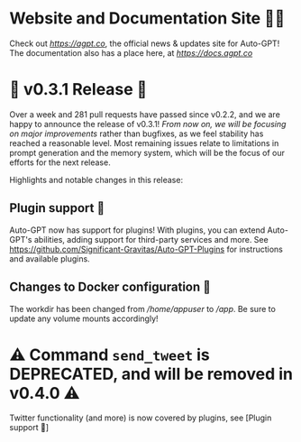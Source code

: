 # Website and Documentation Site 📰📖
Check out *https://agpt.co*, the official news & updates site for Auto-GPT!
The documentation also has a place here, at *https://docs.agpt.co*

# 🚀 v0.3.1 Release 🚀
Over a week and 281 pull requests have passed since v0.2.2, and we are happy to announce
the release of v0.3.1! *From now on, we will be focusing on major improvements* rather
than bugfixes, as we feel stability has reached a reasonable level. Most remaining
issues relate to limitations in prompt generation and the memory system, which will be
the focus of our efforts for the next release.

Highlights and notable changes in this release:

## Plugin support 🔌
Auto-GPT now has support for plugins! With plugins, you can extend Auto-GPT's abilities,
adding support for third-party services and more.
See https://github.com/Significant-Gravitas/Auto-GPT-Plugins for instructions and available plugins.

## Changes to Docker configuration 🐋
The workdir has been changed from */home/appuser* to */app*.
Be sure to update any volume mounts accordingly!

# ⚠️ Command `send_tweet` is DEPRECATED, and will be removed in v0.4.0 ⚠️
Twitter functionality (and more) is now covered by plugins, see [Plugin support 🔌]
